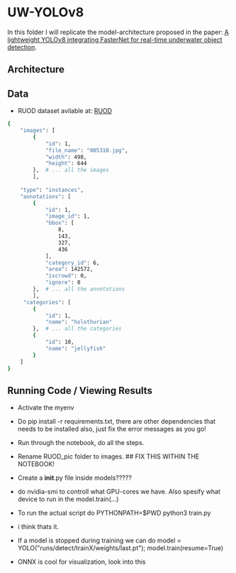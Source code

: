 # UW-YOLOv8

In this folder I will replicate the model-architecture proposed in the paper: [A lightweight YOLOv8 integrating FasterNet for real-time underwater object detection](https://www.researchgate.net/publication/378873018_A_lightweight_YOLOv8_integrating_FasterNet_for_real-time_underwater_object_detection).

## Architecture


## Data

- RUOD dataset avilable at: [RUOD](https://github.com/xiaoDetection/RUOD?tab=readme-ov-file)

```bash
{
    "images": [
        {
            "id": 1,
            "file_name": "005310.jpg",
            "width": 498,
            "height": 644
        },  # ... all the images
        ],
    
    "type": "instances",
    "annotations": [
        {
            "id": 1,
            "image_id": 1,
            "bbox": [
                8,
                143,
                327,
                436
            ],
            "category_id": 6,
            "area": 142572,
            "iscrowd": 0,
            "ignore": 0
        },  # ... all the annotations
        ],
     "categories": [
        {
            "id": 1,
            "name": "holothurian"
        },  # ... all the categories
        {
            "id": 10,
            "name": "jellyfish"
        }
    ]
}
```

## Running Code / Viewing Results

- Activate the myenv
- Do pip install -r requirements.txt, there are other dependencies that needs to be installed also, just fix the error messages as you go!
- Run through the notebook, do all the steps. 
- Rename RUOD_pic folder to images. ## FIX THIS WITHIN THE NOTEBOOK!
- Create a __init__.py file inside models?????
- do nvidia-smi to controll what GPU-cores we have. Also spesify what device to run in the model.train(...)
- To run the actual script do PYTHONPATH=$PWD python3 train.py
- i think thats it.

- If a model is stopped during training we can do model = YOLO("runs/detect/trainX/weights/last.pt"); model.train(resume=True)


- ONNX is cool for visualization, look into this